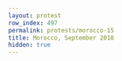 ```yaml
---
layout: protest
row_index: 497
permalink: protests/morocco-15
title: Morocco, September 2018
hidden: true
---
```

